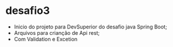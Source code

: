# desafio3

- Inicio do projeto para DevSuperior do desafio java Spring Boot;
- Arquivos para crianção de Api rest;
- Com Validation e Excetion
